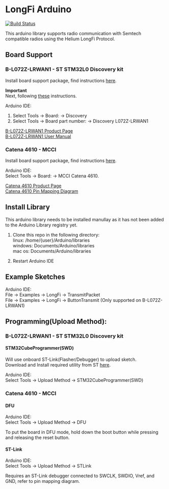 # LongFi Arduino  
[![Build Status](https://travis-ci.com/helium/longfi-arduino.svg?token=bzKc8EpW7xxqudyhDiz1&branch=master)](https://travis-ci.com/helium/longfi-arduino)

This arduino library supports radio communication with Semtech compatible radios using the Helium LongFi Protocol.

## Board Support

### B-L072Z-LRWAN1 - ST STM32L0 Discovery kit  
Install board support package, find instructions [here](https://github.com/stm32duino/Arduino_Core_STM32#getting-started).  

**Important**  
Next, following [these](B-L072Z-LRWAN1-board-support-fix.md) instructions.

Arduino IDE:  
1. Select Tools -> Board: -> Discovery 
2. Select Tools -> Board part number: -> Discovery L072Z-LRWAN1 

[B-L072Z-LRWAN1 Product Page](https://www.st.com/en/evaluation-tools/b-l072z-lrwan1.html)  
[B-L072Z-LRWAN1 User Manual](https://www.st.com/content/ccc/resource/technical/document/user_manual/group0/ac/62/15/c7/60/ac/4e/9c/DM00329995/files/DM00329995.pdf/jcr:content/translations/en.DM00329995.pdf)  

### Catena 4610 - MCCI  
Install board support package, find instructions [here](https://github.com/mcci-catena/Arduino_Core_STM32#getting-started). 

Arduino IDE:  
Select Tools -> Board: -> MCCI Catena 4610.  

[Catena 4610 Product Page](https://store.mcci.com/collections/iot-building-blocks/products/mcci-catena-4610-integrated-node-for-lorawan-technology)  
[Catena 4610 Pin Mapping Diagram](https://github.com/mcci-catena/HW-Designs/blob/master/Boards/Catena-4610/Catena-4610-Pinmapping.png)

## Install Library
This arduino library needs to be installed manullay as it has not been added to the Arduino Library registry yet.

1. Clone this repo in the following directory:  
linux: /home/{user}/Arduino/libraries  
windows: Documents/Arduino/libraries  
mac os: Documents/Arduino/libraries  

2. Restart Arduino IDE

## Example Sketches

Arduino IDE:  
File -> Examples -> LongFi -> TransmitPacket  
File -> Examples -> LongFi -> ButtonTransmit (Only supported on B-L072Z-LRWAN1) 

## Programming(Upload Method):

### B-L072Z-LRWAN1 - ST STM32L0 Discovery kit 

#### STM32CubeProgrammer(SWD)
Will use onboard ST-Link(Flasher/Debugger) to upload sketch.  
Download and Install required utility from ST [here](https://www.st.com/en/development-tools/stm32cubeprog.html).  

Arduino IDE:  
Select Tools -> Upload Method -> STM32CubeProgrammer(SWD)


### Catena 4610 - MCCI 

#### DFU
Arduino IDE:  
Select Tools -> Upload Method -> DFU  

To put the board in DFU mode, hold down the boot button while pressing and releasing the reset button.

#### ST-Link
Arduino IDE:  
Select Tools -> Upload Method -> STLink

Requires an ST-Link debugger connected to SWCLK, SWDIO, Vref, and GND, refer to pin mapping diagram. 

